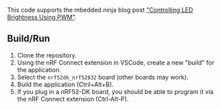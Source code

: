 This code supports the mbedded.ninja blog post ["Controlling LED Brightness Using PWM"](/programming/firmware/controlling-led-brightness-using-pwm/).

## Build/Run

1. Clone the repository.
2. Using the nRF Connect extension in VSCode, create a new "build" for the application.
1. Select the `nrf52dk_nrf52832` board (other boards may work).
1. Build the application (Ctril+Alt+B).
1. If you plug in a nRF52-DK board, you should be able to program it via the nRF Connect extension (Ctrl-Alt-P).
